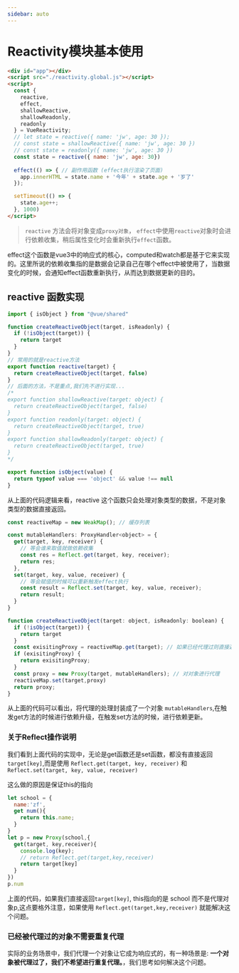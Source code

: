 ```yaml
---
sidebar: auto
---
```


# Reactivity模块基本使用
```html
<div id="app"></div>
<script src="./reactivity.global.js"></script>
<script>
  const { 
    reactive, 
    effect, 
    shallowReactive, 
    shallowReadonly, 
    readonly 
  } = VueReactivity;
  // let state = reactive({ name: 'jw', age: 30 });
  // const state = shallowReactive({ name: 'jw', age: 30 })
  // const state = readonly({ name: 'jw', age: 30 })
  const state = reactive({ name: 'jw', age: 30})
  
  effect(() => { // 副作用函数 (effect执行渲染了页面)
    app.innerHTML = state.name + '今年' + state.age + '岁了'
  });

  setTimeout(() => {
    state.age++;
  }, 1000)
</script>
```

> `reactive` 方法会将对象变成`proxy对象`， `effect`中使用`reactive`对象时会进行依赖收集，稍后属性变化时会重新执行`effect`函数。

effect这个函数是vue3中的响应式的核心，computed和watch都是基于它来实现的。这里所说的依赖收集指的是数据会记录自己在哪个effect中被使用了，当数据变化的时候，会通知effect函数重新执行，从而达到数据更新的目的。


## reactive 函数实现
```js
import { isObject } from "@vue/shared"

function createReactiveObject(target, isReadonly) {
  if (!isObject(target)) {
    return target
  }
}
// 常用的就是reactive方法
export function reactive(target) {
  return createReactiveObject(target, false)
}
// 后面的方法，不是重点,我们先不进行实现... 
/*
export function shallowReactive(target: object) {
  return createReactiveObject(target, false)
}
export function readonly(target: object) {
  return createReactiveObject(target, true)
}
export function shallowReadonly(target: object) {
  return createReactiveObject(target, true)
}
*/
```

```javascript
export function isObject(value) {
  return typeof value === 'object' && value !== null
}
```

从上面的代码逻辑来看，reactive 这个函数只会处理对象类型的数据，不是对象类型的数据直接返回。

```js
const reactiveMap = new WeakMap(); // 缓存列表

const mutableHandlers: ProxyHandler<object> = {
  get(target, key, receiver) {
    // 等会谁来取值就做依赖收集
    const res = Reflect.get(target, key, receiver);
    return res;
  },
  set(target, key, value, receiver) {
    // 等会赋值的时候可以重新触发effect执行
    const result = Reflect.set(target, key, value, receiver);
    return result;
  }
}

function createReactiveObject(target: object, isReadonly: boolean) {
  if (!isObject(target)) {
    return target
  }
  const exisitingProxy = reactiveMap.get(target); // 如果已经代理过则直接返回代理后的对象 
  if (exisitingProxy) {
    return exisitingProxy;
  }
  const proxy = new Proxy(target, mutableHandlers); // 对对象进行代理
  reactiveMap.set(target,proxy)
  return proxy;
}
```
从上面的代码可以看出，将代理的处理封装成了一个对象 `mutableHandlers`,在触发get方法的时候进行依赖升级，在触发set方法的时候，进行依赖更新。

### 关于Reflect操作说明

我们看到上面代码的实现中，无论是get函数还是set函数，都没有直接返回`target[key]`,而是使用 `Reflect.get(target, key, receiver)` 和 `Reflect.set(target, key, value, receiver)`

这么做的原因是保证this的指向

```js
let school = {
  name:'zf',
  get num(){
    return this.name;
  }
}
let p = new Proxy(school,{
  get(target, key,receiver){
    console.log(key);
    // return Reflect.get(target,key,receiver)
    return target[key]
  }
})
p.num
```

上面的代码，如果我们直接返回`target[key]`, this指向的是 school 而不是代理对象p,这点要格外注意，如果使用 `Reflect.get(target,key,receiver)` 就能解决这个问题。

### 已经被代理过的对象不需要重复代理

实际的业务场景中，我们代理一个对象让它成为响应式的，有一种场景是: **一个对象被代理过了，我们不希望进行重复代理。**，我们思考如何解决这个问题。


